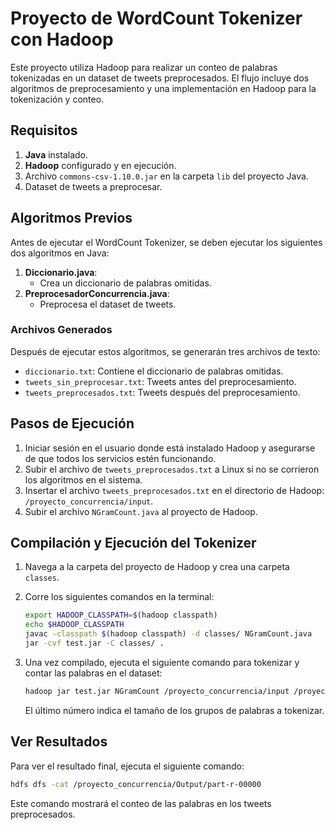 # Proyecto de WordCount Tokenizer con Hadoop

Este proyecto utiliza Hadoop para realizar un conteo de palabras tokenizadas en un dataset de tweets preprocesados. El flujo incluye dos algoritmos de preprocesamiento y una implementación en Hadoop para la tokenización y conteo.

## Requisitos

1. **Java** instalado.
2. **Hadoop** configurado y en ejecución.
3. Archivo `commons-csv-1.10.0.jar` en la carpeta `lib` del proyecto Java.
4. Dataset de tweets a preprocesar.

## Algoritmos Previos

Antes de ejecutar el WordCount Tokenizer, se deben ejecutar los siguientes dos algoritmos en Java:

1. **Diccionario.java**: 
   - Crea un diccionario de palabras omitidas.
2. **PreprocesadorConcurrencia.java**: 
   - Preprocesa el dataset de tweets.

### Archivos Generados

Después de ejecutar estos algoritmos, se generarán tres archivos de texto:

- `diccionario.txt`: Contiene el diccionario de palabras omitidas.
- `tweets_sin_preprocesar.txt`: Tweets antes del preprocesamiento.
- `tweets_preprocesados.txt`: Tweets después del preprocesamiento.

## Pasos de Ejecución

1. Iniciar sesión en el usuario donde está instalado Hadoop y asegurarse de que todos los servicios estén funcionando.
2. Subir el archivo de `tweets_preprocesados.txt` a Linux si no se corrieron los algoritmos en el sistema.
3. Insertar el archivo `tweets_preprocesados.txt` en el directorio de Hadoop: `/proyecto_concurrencia/input`.
4. Subir el archivo `NGramCount.java` al proyecto de Hadoop.

## Compilación y Ejecución del Tokenizer

1. Navega a la carpeta del proyecto de Hadoop y crea una carpeta `classes`.
2. Corre los siguientes comandos en la terminal:

   ```bash
   export HADOOP_CLASSPATH=$(hadoop classpath)
   echo $HADOOP_CLASSPATH
   javac -classpath $(hadoop classpath) -d classes/ NGramCount.java
   jar -cvf test.jar -C classes/ .
   ```

3. Una vez compilado, ejecuta el siguiente comando para tokenizar y contar las palabras en el dataset:

   ```bash
   hadoop jar test.jar NGramCount /proyecto_concurrencia/input /proyecto_concurrencia/Output 1
   ```

   El último número indica el tamaño de los grupos de palabras a tokenizar.

## Ver Resultados

Para ver el resultado final, ejecuta el siguiente comando:

```bash
hdfs dfs -cat /proyecto_concurrencia/Output/part-r-00000
```

Este comando mostrará el conteo de las palabras en los tweets preprocesados.

